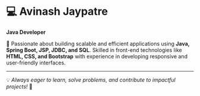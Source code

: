 # 💻 Avinash Jaypatre

**Java Developer**

🚀 Passionate about building scalable and efficient applications using **Java, Spring Boot, JSP, JDBC, and SQL**. Skilled in front-end technologies like **HTML, CSS, and Bootstrap** with experience in developing responsive and user-friendly interfaces.

---
💡 *Always eager to learn, solve problems, and contribute to impactful projects!* 🚀
